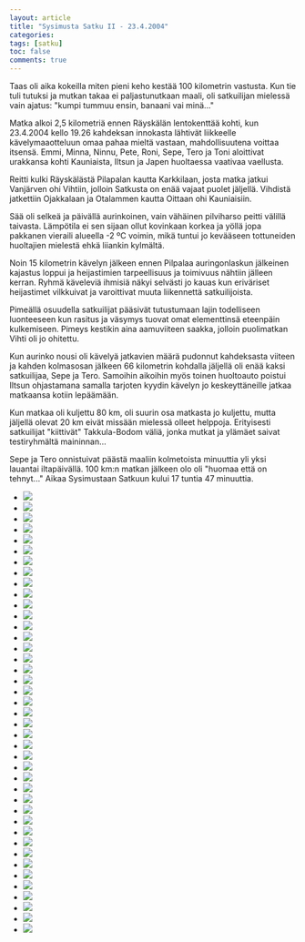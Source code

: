 ```yaml
---
layout: article
title: "Sysimusta Satku II - 23.4.2004"
categories:
tags: [satku]
toc: false
comments: true
---
```


Taas oli aika kokeilla miten pieni keho kestää 100 kilometrin vastusta.
Kun tie tuli tutuksi ja mutkan takaa ei paljastunutkaan maali, oli
satkuilijan mielessä vain ajatus: "kumpi tummuu ensin, banaani vai
minä..."

Matka alkoi 2,5 kilometriä ennen Räyskälän lentokenttää kohti, kun
23.4.2004 kello 19.26 kahdeksan innokasta lähtivät liikkeelle
kävelymaaotteluun omaa pahaa mieltä vastaan, mahdollisuutena voittaa
itsensä. Emmi, Minna, Ninnu, Pete, Roni, Sepe, Tero ja Toni aloittivat
urakkansa kohti Kauniaista, Iltsun ja Japen huoltaessa vaativaa
vaellusta.

Reitti kulki Räyskälästä Pilapalan kautta Karkkilaan, josta matka jatkui
Vanjärven ohi Vihtiin, jolloin Satkusta on enää vajaat puolet jäljellä.
Vihdistä jatkettiin Ojakkalaan ja Otalammen kautta Oittaan ohi
Kauniaisiin.

Sää oli selkeä ja päivällä aurinkoinen, vain vähäinen pilviharso peitti
välillä taivasta. Lämpötila ei sen sijaan ollut kovinkaan korkea ja
yöllä jopa pakkanen vieraili alueella -2 ºC voimin, mikä tuntui jo
kevääseen tottuneiden huoltajien mielestä ehkä liiankin kylmältä.

Noin 15 kilometrin kävelyn jälkeen ennen Pilpalaa auringonlaskun
jälkeinen kajastus loppui ja heijastimien tarpeellisuus ja toimivuus
nähtiin jälleen kerran. Ryhmä käveleviä ihmisiä näkyi selvästi jo kauas
kun eriväriset heijastimet vilkkuivat ja varoittivat muuta liikennettä
satkuilijoista.

Pimeällä osuudella satkuilijat pääsivät tutustumaan lajin todelliseen
luonteeseen kun rasitus ja väsymys tuovat omat elementtinsä eteenpäin
kulkemiseen. Pimeys kestikin aina aamuviiteen saakka, jolloin
puolimatkan Vihti oli jo ohitettu.

Kun aurinko nousi oli kävelyä jatkavien määrä pudonnut kahdeksasta
viiteen ja kahden kolmasosan jälkeen 66 kilometrin kohdalla jäljellä oli
enää kaksi satkuilijaa, Sepe ja Tero. Samoihin aikoihin myös toinen
huoltoauto poistui Iltsun ohjastamana samalla tarjoten kyydin kävelyn jo
keskeyttäneille jatkaa matkaansa kotiin lepäämään.

Kun matkaa oli kuljettu 80 km, oli suurin osa matkasta jo kuljettu,
mutta jäljellä olevat 20 km eivät missään mielessä olleet helppoja.
Erityisesti satkuilijat "kiittivät" Takkula-Bodom väliä, jonka mutkat ja
ylämäet saivat testiryhmältä maininnan...

Sepe ja Tero onnistuivat päästä maaliin kolmetoista minuuttia yli yksi
lauantai iltapäivällä. 100 km:n matkan jälkeen olo oli "huomaa että on
tehnyt..." Aikaa Sysimustaan Satkuun kului 17 tuntia 47 minuuttia.

<div class="th-grid image-gallery" markdown="1">

- [![](/images/sysimusta-satku-2/Thumbnails/Sysimusta%20Satku%202%20001.jpg)](/images/sysimusta-satku-2/Sysimusta%20Satku%202%20001.jpg)
- [![](/images/sysimusta-satku-2/Thumbnails/Sysimusta%20Satku%202%20002.jpg)](/images/sysimusta-satku-2/Sysimusta%20Satku%202%20002.jpg)
- [![](/images/sysimusta-satku-2/Thumbnails/Sysimusta%20Satku%202%20007b.jpg)](/images/sysimusta-satku-2/Sysimusta%20Satku%202%20007b.jpg)
- [![](/images/sysimusta-satku-2/Thumbnails/Sysimusta%20Satku%202%20011.jpg)](/images/sysimusta-satku-2/Sysimusta%20Satku%202%20011.jpg)
- [![](/images/sysimusta-satku-2/Thumbnails/Sysimusta%20Satku%202%20015.jpg)](/images/sysimusta-satku-2/Sysimusta%20Satku%202%20015.jpg)
- [![](/images/sysimusta-satku-2/Thumbnails/Sysimusta%20Satku%202%20026.jpg)](/images/sysimusta-satku-2/Sysimusta%20Satku%202%20026.jpg)
- [![](/images/sysimusta-satku-2/Thumbnails/Sysimusta%20Satku%202%20027.jpg)](/images/sysimusta-satku-2/Sysimusta%20Satku%202%20027.jpg)
- [![](/images/sysimusta-satku-2/Thumbnails/Sysimusta%20Satku%202%20028.jpg)](/images/sysimusta-satku-2/Sysimusta%20Satku%202%20028.jpg)
- [![](/images/sysimusta-satku-2/Thumbnails/Sysimusta%20Satku%202%20030.jpg)](/images/sysimusta-satku-2/Sysimusta%20Satku%202%20030.jpg)
- [![](/images/sysimusta-satku-2/Thumbnails/Sysimusta%20Satku%202%20031.jpg)](/images/sysimusta-satku-2/Sysimusta%20Satku%202%20031.jpg)
- [![](/images/sysimusta-satku-2/Thumbnails/Sysimusta%20Satku%202%20036.jpg)](/images/sysimusta-satku-2/Sysimusta%20Satku%202%20036.jpg)
- [![](/images/sysimusta-satku-2/Thumbnails/Sysimusta%20Satku%202%20038.jpg)](/images/sysimusta-satku-2/Sysimusta%20Satku%202%20038.jpg)
- [![](/images/sysimusta-satku-2/Thumbnails/Sysimusta%20Satku%202%20040.jpg)](/images/sysimusta-satku-2/Sysimusta%20Satku%202%20040.jpg)
- [![](/images/sysimusta-satku-2/Thumbnails/Sysimusta%20Satku%202%20046.jpg)](/images/sysimusta-satku-2/Sysimusta%20Satku%202%20046.jpg)
- [![](/images/sysimusta-satku-2/Thumbnails/Sysimusta%20Satku%202%20048.jpg)](/images/sysimusta-satku-2/Sysimusta%20Satku%202%20048.jpg)
- [![](/images/sysimusta-satku-2/Thumbnails/Sysimusta%20Satku%202%20055.jpg)](/images/sysimusta-satku-2/Sysimusta%20Satku%202%20055.jpg)
- [![](/images/sysimusta-satku-2/Thumbnails/Sysimusta%20Satku%202%20056.jpg)](/images/sysimusta-satku-2/Sysimusta%20Satku%202%20056.jpg)
- [![](/images/sysimusta-satku-2/Thumbnails/Sysimusta%20Satku%202%20058.jpg)](/images/sysimusta-satku-2/Sysimusta%20Satku%202%20058.jpg)
- [![](/images/sysimusta-satku-2/Thumbnails/Sysimusta%20Satku%202%20059.jpg)](/images/sysimusta-satku-2/Sysimusta%20Satku%202%20059.jpg)
- [![](/images/sysimusta-satku-2/Thumbnails/Sysimusta%20Satku%202%20060.jpg)](/images/sysimusta-satku-2/Sysimusta%20Satku%202%20060.jpg)
- [![](/images/sysimusta-satku-2/Thumbnails/Sysimusta%20Satku%202%20066.jpg)](/images/sysimusta-satku-2/Sysimusta%20Satku%202%20066.jpg)
- [![](/images/sysimusta-satku-2/Thumbnails/Sysimusta%20Satku%202%20078.jpg)](/images/sysimusta-satku-2/Sysimusta%20Satku%202%20078.jpg)
- [![](/images/sysimusta-satku-2/Thumbnails/Sysimusta%20Satku%202%20089.jpg)](/images/sysimusta-satku-2/Sysimusta%20Satku%202%20089.jpg)
- [![](/images/sysimusta-satku-2/Thumbnails/Sysimusta%20Satku%202%20090.jpg)](/images/sysimusta-satku-2/Sysimusta%20Satku%202%20090.jpg)
- [![](/images/sysimusta-satku-2/Thumbnails/Sysimusta%20Satku%202%20100.jpg)](/images/sysimusta-satku-2/Sysimusta%20Satku%202%20100.jpg)
- [![](/images/sysimusta-satku-2/Thumbnails/Sysimusta%20Satku%202%20101.jpg)](/images/sysimusta-satku-2/Sysimusta%20Satku%202%20101.jpg)
- [![](/images/sysimusta-satku-2/Thumbnails/Sysimusta%20Satku%202%20103.jpg)](/images/sysimusta-satku-2/Sysimusta%20Satku%202%20103.jpg)
- [![](/images/sysimusta-satku-2/Thumbnails/Sysimusta%20Satku%202%20110.jpg)](/images/sysimusta-satku-2/Sysimusta%20Satku%202%20110.jpg)
- [![](/images/sysimusta-satku-2/Thumbnails/Sysimusta%20Satku%202%20111.jpg)](/images/sysimusta-satku-2/Sysimusta%20Satku%202%20111.jpg)
- [![](/images/sysimusta-satku-2/Thumbnails/Sysimusta%20Satku%202%20119.jpg)](/images/sysimusta-satku-2/Sysimusta%20Satku%202%20119.jpg)
- [![](/images/sysimusta-satku-2/Thumbnails/Sysimusta%20Satku%202%20124.jpg)](/images/sysimusta-satku-2/Sysimusta%20Satku%202%20124.jpg)
- [![](/images/sysimusta-satku-2/Thumbnails/Sysimusta%20Satku%202%20126.jpg)](/images/sysimusta-satku-2/Sysimusta%20Satku%202%20126.jpg)
- [![](/images/sysimusta-satku-2/Thumbnails/Sysimusta%20Satku%202%20128.jpg)](/images/sysimusta-satku-2/Sysimusta%20Satku%202%20128.jpg)
- [![](/images/sysimusta-satku-2/Thumbnails/Sysimusta%20Satku%202%20130.jpg)](/images/sysimusta-satku-2/Sysimusta%20Satku%202%20130.jpg)
- [![](/images/sysimusta-satku-2/Thumbnails/Sysimusta%20Satku%202%20137.jpg)](/images/sysimusta-satku-2/Sysimusta%20Satku%202%20137.jpg)
- [![](/images/sysimusta-satku-2/Thumbnails/Sysimusta%20Satku%202%20140.jpg)](/images/sysimusta-satku-2/Sysimusta%20Satku%202%20140.jpg)
- [![](/images/sysimusta-satku-2/Thumbnails/Sysimusta%20Satku%202%20142.jpg)](/images/sysimusta-satku-2/Sysimusta%20Satku%202%20142.jpg)
- [![](/images/sysimusta-satku-2/Thumbnails/Sysimusta%20Satku%202%20143.jpg)](/images/sysimusta-satku-2/Sysimusta%20Satku%202%20143.jpg)
- [![](/images/sysimusta-satku-2/Thumbnails/Sysimusta%20Satku%202%20145.jpg)](/images/sysimusta-satku-2/Sysimusta%20Satku%202%20145.jpg)
- [![](/images/sysimusta-satku-2/Thumbnails/Sysimusta%20Satku%202%20147.jpg)](/images/sysimusta-satku-2/Sysimusta%20Satku%202%20147.jpg)
- [![](/images/sysimusta-satku-2/Thumbnails/Sysimusta%20Satku%202%20153.jpg)](/images/sysimusta-satku-2/Sysimusta%20Satku%202%20153.jpg)

</div>
